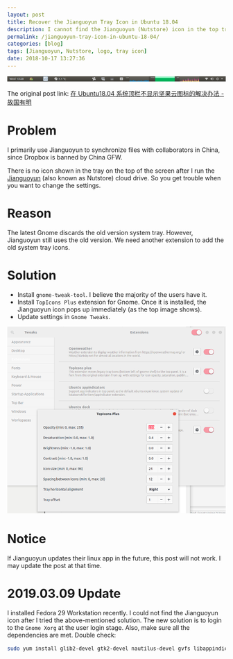 ```yaml
---
layout: post
title: Recover the Jianguoyun Tray Icon in Ubuntu 18.04
description: I cannot find the Jianguoyun (Nutstore) icon in the top tray after it runs. Here is a quick fix.
permalink: /jianguoyun-tray-icon-in-ubuntu-18-04/
categories: [blog]
tags: [Jianguoyun, Nutstore, logo, tray icon]
date: 2018-10-17 13:27:36 
---
```


![img](../assets/post-img/jianguoyun-tray-icon-in-ubuntu-18-04/tray-icons.png "The system tray")

The original post link: [在 Ubuntu18.04 系统顶栏不显示坚果云图标的解决办法 - 故国有明](https://ywnz.com/linuxjc/3171.html)

# Problem

I primarily use Jianguoyun to synchronize files with collaborators in China, since Dropbox is banned by China GFW.

There is no icon shown in the tray on the top of the screen after I run the [Jianguoyun](https://www.jianguoyun.com/) (also known as Nutstore) cloud drive. So you get trouble when you want to change the settings.

# Reason

The latest Gnome discards the old version system tray. However, Jianguoyun still uses the old version. We need another extension to add the old system tray icons.

# Solution

-   Install `gnome-tweak-tool`. I believe the majority of the users have it.
-   Install `TopIcons Plus` extension for Gnome. Once it is installed, the Jianguoyun icon pops up immediately (as the top image shows).
-   Update settings in `Gnome Tweaks`.

![img](../assets/post-img/jianguoyun-tray-icon-in-ubuntu-18-04/tweaks-settings.png "Tweaks settings")

# Notice

If Jianguoyun updates their linux app in the future, this post will not work. I may update the post at that time.

# 2019.03.09 Update

I installed Fedora 29 Workstation recently. I could not find the Jianguoyun icon after I tried the above-mentioned solution. The new solution is to login to the `Gnome Xorg` at the user login stage. Also, make sure all the dependencies are met. Double check:

```sh
sudo yum install glib2-devel gtk2-devel nautilus-devel gvfs libappindicator-gtk3  python2-gobject
```
